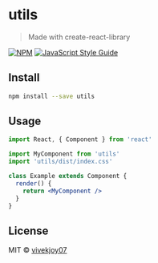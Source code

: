 # utils

> Made with create-react-library

[![NPM](https://img.shields.io/npm/v/utils.svg)](https://www.npmjs.com/package/utils) [![JavaScript Style Guide](https://img.shields.io/badge/code_style-standard-brightgreen.svg)](https://standardjs.com)

## Install

```bash
npm install --save utils
```

## Usage

```jsx
import React, { Component } from 'react'

import MyComponent from 'utils'
import 'utils/dist/index.css'

class Example extends Component {
  render() {
    return <MyComponent />
  }
}
```

## License

MIT © [vivekjoy07](https://github.com/vivekjoy07)
